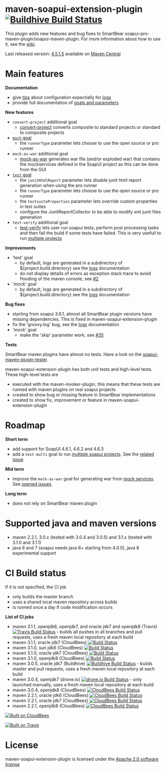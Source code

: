 <!--
~ Copyright 2012-2013 Thomas Bouffard (redfish4ktc)
~
~ Licensed under the Apache License, Version 2.0 (the "License");
~ you may not use this file except in compliance with the License.
~ You may obtain a copy of the License at
~
~   http://www.apache.org/licenses/LICENSE-2.0
~
~ Unless required by applicable law or agreed to in writing,
~ software distributed under the License is distributed on an
~ "AS IS" BASIS, WITHOUT WARRANTIES OR CONDITIONS OF ANY
~ KIND, either express or implied.  See the License for the
~ specific language governing permissions and limitations
~ under the License.
-->

maven-soapui-extension-plugin [![Buildhive Build Status](https://buildhive.cloudbees.com/job/redfish4ktc/job/maven-soapui-extension-plugin/badge/icon)](https://buildhive.cloudbees.com/job/redfish4ktc/job/maven-soapui-extension-plugin/)
============

This plugin adds new features and bug fixes to SmartBear soapui-pro-maven-plugin/soapui-maven-plugin.
For more information about how to use it, see the [wiki](https://github.com/redfish4ktc/maven-soapui-extension-plugin/wiki).

Last released version: [4.5.1.5](https://github.com/redfish4ktc/maven-soapui-extension-plugin/wiki#wiki-changelog) available on [Maven Central](http://search.maven.org/#search|gav|1|g%3A%22com.github.redfish4ktc.soapui%22%20AND%20a%3A%22maven-soapui-extension-plugin%22)


Main features
============

**Documentation**

  * give [tips](https://github.com/redfish4ktc/maven-soapui-extension-plugin/wiki/Tips) about configuration expectially for [logs](https://github.com/redfish4ktc/maven-soapui-extension-plugin/wiki/Tips#wiki-log-config)
  * provide full documentation of [goals and parameters](https://github.com/redfish4ktc/maven-soapui-extension-plugin/wiki/Goals)


**New features**

  * `convert-project` additional goal
    * [convert-project](https://github.com/redfish4ktc/maven-soapui-extension-plugin/wiki/Goals#wiki-convert-project-goal) converts composite to standard projects or standard to composite projects
  * [`mock` goal](https://github.com/redfish4ktc/maven-soapui-extension-plugin/wiki/Goals#wiki-mock-goal-add-param)
    * the `runnerType` parameter lets choose to use the open source or pro runner
  * `mock-as-war` additional goal
    * [mock-as-war](https://github.com/redfish4ktc/maven-soapui-extension-plugin/wiki/MockAsWarGoal) generates war file (and/or exploded war) that contains the mockservices defined in the SoapUi project as this can be done from the GUI
  * [`test` goal](https://github.com/redfish4ktc/maven-soapui-extension-plugin/wiki/Goals#wiki-test-goal-add-param)
    * the `junitHtmlReport` parameter lets disable junit html report generation when using the pro runner
    * the `runnerType` parameter lets choose to use the open source or pro runner 
    * the `testsuiteProperties` parameter lets override custom properties in test suites
    * configure the JunitReportCollector to be able to modify xml junit files generation 
  * `test-verify` additional goal
    * [test-verify](https://github.com/redfish4ktc/maven-soapui-extension-plugin/wiki/Goals#wiki-test-verify-goal) lets user run soapui tests, perform post processing tasks and then fail the build if some tests have failed. This is very usefull to run [multiple projects](https://github.com/redfish4ktc/maven-soapui-extension-plugin/wiki/TestGoalMultipleProjects)


**Improvements**

  * 'test' goal
    * by default, logs are generated in a subdirectory of ${project.build.directory} see the [logs](https://github.com/redfish4ktc/maven-soapui-extension-plugin/wiki/Tips#wiki-log-config) documentation
    * do not display details of errors as exception stack trace to avoid flooding of the maven console, see [#2](https://github.com/redfish4ktc/maven-soapui-extension-plugin/issues/2)
  * 'mock' goal
    * by default, logs are generated in a subdirectory of ${project.build.directory} see the [logs](https://github.com/redfish4ktc/maven-soapui-extension-plugin/wiki/Tips#wiki-log-config) documentation


**Bug fixes**

  * starting from soapui 3.6.1, almost all SmartBear plugin versions have missing dependencies. This is fixed in maven-soapui-extension-plugin
  * fix the 'groovy.log' bug, see the [logs](https://github.com/redfish4ktc/maven-soapui-extension-plugin/wiki/Tips#wiki-log-config) documentation
  * 'mock' goal
    * make the 'skip' parameter work, see [#35](https://github.com/redfish4ktc/maven-soapui-extension-plugin/issues/35)


**Tests**

SmartBear maven plugins have almost no tests. Have a look on the [soapui-maven-plugin-tester](https://github.com/SmartBear/soapui/tree/master/soapui-maven-plugin-tester).

maven-soapui-extension-plugin has both unit tests and high-level tests. These high-level tests are

  * executed with the maven-invoker-plugin, this means that these tests are runned with maven plugins on real soapui projects
  * created to show bug or missing feature in SmartBear implementations
  * created to show fix, improvement or feature in maven-soapui-extension-plugin



Roadmap
============

**Short term**

* add support for SoapUI 4.6.1, 4.6.2 and 4.6.3
* add a ```test-multi``` goal to run [multiple soapui projects](https://github.com/redfish4ktc/maven-soapui-extension-plugin/wiki/TestGoalMultipleProjects). See the [related issue](https://github.com/redfish4ktc/maven-soapui-extension-plugin/issues/88)



**Mid term**

* improve the ```mock-as-war``` goal for generating war from [mock services](https://github.com/redfish4ktc/maven-soapui-extension-plugin/wiki/MockAsWarGoal). See [opened issues](https://github.com/redfish4ktc/maven-soapui-extension-plugin/issues?labels=goal%3A%3Amock-as-war&milestone=&page=1&state=open)


**Long term**

* does not rely on SmartBear maven plugin



Supported java and maven versions
============
  * maven 2.2.1, 3.0.x (tested with 3.0.4 and 3.0.5) and 3.1.x (tested with 3.1.0 and 3.1.1)
  * java 6 and 7 (soapui needs java 6+ starting from 4.0.0), java 8 experimental support


  
CI Build status
============

If it is not specified, the CI job

* only builds the master branch
* uses a shared local maven repository across builds
* is runned once a day if code modification occurs


**List of CI jobs**

* maven 3.1.1, openjdk6, openjdk7, and oracle jdk7 and openjdk8 (Travis) [![Travis Build Status](https://secure.travis-ci.org/redfish4ktc/maven-soapui-extension-plugin.png?branch=master)](https://travis-ci.org/redfish4ktc/maven-soapui-extension-plugin) - builds all pushes in all branches and pull requests, uses a fresh maven local repository at each build
* maven 3.1.1, oracle jdk7 (CloudBees) [![Build Status](https://redfish4ktc-oss.ci.cloudbees.com/buildStatus/icon?job=maven-soapui-extension-plugin_maven-3.1.1_oracle_jdk7)](https://redfish4ktc-oss.ci.cloudbees.com/job/maven-soapui-extension-plugin_maven-3.1.1_oracle_jdk7/)
* maven 3.1.0, sun jdk6 (CloudBees) [![Build Status](https://redfish4ktc-oss.ci.cloudbees.com/buildStatus/icon?job=maven-soapui-extension-plugin_maven-3.1.0_sun_jdk6)](https://redfish4ktc-oss.ci.cloudbees.com/job/maven-soapui-extension-plugin_maven-3.1.0_sun_jdk6/)
* maven 3.1.0, oracle jdk7 (CloudBees) [![Build Status](https://redfish4ktc-oss.ci.cloudbees.com/buildStatus/icon?job=maven-soapui-extension-plugin_maven-3.1.0_oracle_jdk7)](https://redfish4ktc-oss.ci.cloudbees.com/job/maven-soapui-extension-plugin_maven-3.1.0_oracle_jdk7/)
* maven 3.1.0, openjdk8 (CloudBees) [![Build Status](https://redfish4ktc-oss.ci.cloudbees.com/buildStatus/icon?job=maven-soapui-extension-plugin_maven-3.1.0_openjdk8)](https://redfish4ktc-oss.ci.cloudbees.com/job/maven-soapui-extension-plugin_maven-3.1.0_openjdk8/)
* maven 3.0.5, oracle jdk7 (Buildhive) [![Buildhive Build Status](https://buildhive.cloudbees.com/job/redfish4ktc/job/maven-soapui-extension-plugin/badge/icon)](https://buildhive.cloudbees.com/job/redfish4ktc/job/maven-soapui-extension-plugin/) - builds master and pull requests, uses a fresh maven local repository at each build
* maven 3.0.4, openjdk7 (drone.io) [![drone.io Build Status](https://drone.io/redfish4ktc/maven-soapui-extension-plugin/status.png)](https://drone.io/redfish4ktc/maven-soapui-extension-plugin/latest) - only launched  manually, uses a fresh maven local repository at each build
* maven 3.0.4, openjdk8 (CloudBees) [![CloudBees Build Status](https://redfish4ktc-oss.ci.cloudbees.com/job/maven-soapui-extension-plugin_maven-3.0.4_openjdk8/badge/icon)](https://redfish4ktc-oss.ci.cloudbees.com/job/maven-soapui-extension-plugin_maven-3.0.4_openjdk8/)
* maven 2.2.1, oracle jdk6 (CloudBees) [![CloudBees Build Status](https://redfish4ktc-oss.ci.cloudbees.com/job/maven-soapui-extension-plugin_maven-2.2.1_oracle_jdk6/badge/icon)](https://redfish4ktc-oss.ci.cloudbees.com/job/maven-soapui-extension-plugin_maven-2.2.1_oracle_jdk6/)
* maven 2.2.1, oracle jdk7 (CloudBees) [![CloudBees Build Status](https://redfish4ktc-oss.ci.cloudbees.com/job/maven-soapui-extension-plugin_maven-2.2.1_oracle_jdk7/badge/icon)](https://redfish4ktc-oss.ci.cloudbees.com/job/maven-soapui-extension-plugin_maven-2.2.1_oracle_jdk7/)
* maven 2.2.1, openjdk8 (CloudBees) [![CloudBees Build Status](https://redfish4ktc-oss.ci.cloudbees.com/job/maven-soapui-extension-plugin_maven-2.2.1_openjdk8/badge/icon)](https://redfish4ktc-oss.ci.cloudbees.com/job/maven-soapui-extension-plugin_maven-2.2.1_openjdk8/)


[![Built on CloudBees](http://www.cloudbees.com/sites/default/files/Button-Built-on-CB-1.png)](http://www.cloudbees.com/dev.cb)

[![Built on Travis](http://about.travis-ci.org/images/travis-mascot-200px.png)](https://travis-ci.org/)

<!--
http://about.travis-ci.org/images/travisci-small.png
-->

License
============

maven-soapui-extension-plugin is licensed under the [Apache 2.0 software license](http://www.apache.org/licenses/LICENSE-2.0.html)

